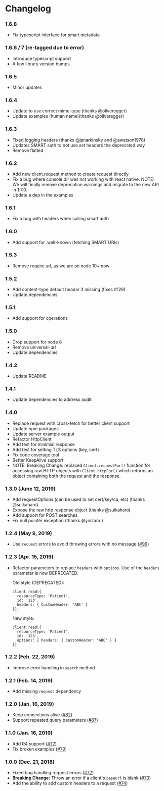 # Changelog

### 1.6.8
- Fix typescript interface for smart metadata

### 1.6.6 / 7 (re-tagged due to error)
- Introduce typescript support
- A few library version bumps

### 1.6.5
- Minor updates

### 1.6.4
- Update to use correct mime-type (thanks @oliveregger)
- Update examples (human name)(thanks @oliveregger)

### 1.6.3
- Fixed logging headers (thanks @jpnarkinsky and @awatson1978)
- Updates SMART auth to not use set headers the deprecated way
- Remove flatted

### 1.6.2
- Add new client.request method to create request directly
- Fix a bug where console.dir was not working with react native. NOTE: We will
  finally remove deprecation warnings and migrate to the new API in 1.7.0.
- Update a dep in the examples

### 1.6.1
- Fix a bug with headers when calling smart auth

### 1.6.0
- Add support for .well-known (fetching SMART URIs)

### 1.5.3
- Remove require url, as we are on node 10+ now

### 1.5.2
- Add content-type default header if missing (fixes #129)
- Update dependencies

### 1.5.1
- Add support for operations

### 1.5.0
- Drop support for node 8
- Remove universal-url
- Update dependencies

### 1.4.2
- Update README

### 1.4.1
- Update dependencies to address audit

### 1.4.0
- Replace request with cross-fetch for better client support
- Update npm packages
- Update server example output
- Refactor HttpClient
- Add test for minimial response
- Add test for setting TLS options (key, cert)
- Fix code coverage tool
- Better KeepAlive support
- NOTE: Breaking Change: replaced `Client.requestFor()` function for accessing
  raw HTTP objects with `Client.httpFor()` which returns an object containing
  both the request and the response.

### 1.3.0 (June 12, 2019)
- Add requestOptions (can be used to set cert/key/ca, etc) (thanks @sulkaharo)
- Expose the raw http response object (thanks @sulkaharo)
- Add support for POST searches
- Fix null pointer exception (thanks @yinzara )

### 1.2.4 (May 9, 2019)
- Use `request` errors to avoid throwing errors with no message ([#99](https://github.com/Vermonster/fhir-kit-client/issues/99))

### 1.2.3 (Apr. 15, 2019)
- Refactor parameters to replace `headers` with `options`. Use of the `headers`
  parameter is now DEPRECATED.

  Old style (DEPRECATED):
  ```
  client.read({
    resourceType: 'Patient',
    id: '123',
    headers: { CustomHeader: 'ABC' }
  });
  ```
  New style:
  ```
  client.read({
    resourceType: 'Patient',
    id: '123',
    options: { headers: { CustomHeader: 'ABC' } }
  })
  ```

### 1.2.2 (Feb. 22, 2019)
- Improve error handling in `search` method

### 1.2.1 (Feb. 14, 2019)
- Add missing `request` dependency

### 1.2.0 (Jan. 16, 2019)
- Keep connections alive ([#82](https://github.com/Vermonster/fhir-kit-client/issues/82))
- Support repeated query parameters ([#87](https://github.com/Vermonster/fhir-kit-client/issues/87))

### 1.1.0 (Jan. 16, 2019)
- Add R4 support ([#77](https://github.com/Vermonster/fhir-kit-client/issues/77))
- Fix broken examples ([#79](https://github.com/Vermonster/fhir-kit-client/issues/79))

### 1.0.0 (Dec. 21, 2018)

- Fixed bug handling request errors ([#72](https://github.com/Vermonster/fhir-kit-client/issues/72))
- **Breaking Change:** Throw an error if a client's `baseUrl` is blank ([#73](https://github.com/Vermonster/fhir-kit-client/issues/73))
- Add the ability to add custom headers to a request ([#74](https://github.com/Vermonster/fhir-kit-client/issues/74))
